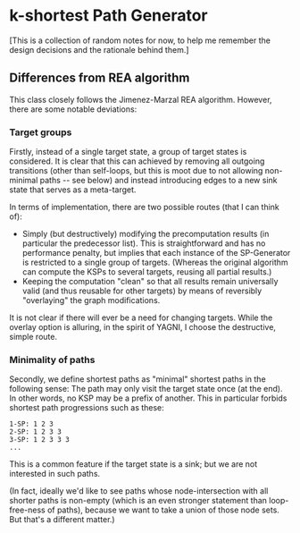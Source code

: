 # k-shortest Path Generator
[This is a collection of random notes for now, to help me remember
the design decisions and the rationale behind them.]

## Differences from REA algorithm
This class closely follows the Jimenez-Marzal REA algorithm.
However, there are some notable deviations:

### Target groups
Firstly, instead of a single target state, a group of target states is
considered. It is clear that this can achieved by removing all outgoing
transitions (other than self-loops, but this is moot due to not allowing
non-minimal paths -- see below) and instead introducing edges to a new sink
state that serves as a meta-target.

In terms of implementation, there are two possible routes (that I can think
of):

 - Simply (but destructively) modifying the precomputation results (in
   particular the predecessor list). This is straightforward and has no
   performance penalty, but implies that each instance of the SP-Generator
   is restricted to a single group of targets.
   (Whereas the original algorithm can compute the KSPs to several targets,
   reusing all partial results.)
 - Keeping the computation "clean" so that all results remain universally
   valid (and thus reusable for other targets) by means of reversibly
   "overlaying" the graph modifications.

It is not clear if there will ever be a need for changing targets. While
the overlay option is alluring, in the spirit of YAGNI, I choose the
destructive, simple route.

### Minimality of paths
Secondly, we define shortest paths as "minimal" shortest paths in the
following sense: The path may only visit the target state once (at the
end). In other words, no KSP may be a prefix of another.
This in particular forbids shortest path progressions such as these:

    1-SP: 1 2 3
    2-SP: 1 2 3 3
    3-SP: 1 2 3 3 3
    ...

This is a common feature if the target state is a sink; but we are not
interested in such paths.

(In fact, ideally we'd like to see paths whose node-intersection with all
shorter paths is non-empty (which is an even stronger statement than
loop-free-ness of paths), because we want to take a union of those node
sets. But that's a different matter.)
